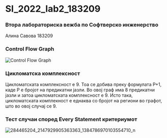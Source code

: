 # SI_2022_lab2_183209

### Втора лабораториска вежба по Софтверско инженерство

Алина Савова 183209

### Control Flow Graph

![Control Flow Graph](https://user-images.githubusercontent.com/102924030/171513611-da85a12f-c713-4114-ae98-e4c81735c7dd.png)

### Цикломатска комплексност

Цикломатската комплексност е 9. Тоа се добива преку формулата P+1, каде P е бројот на предикатни јазли. Во овој граф има 8 предикатни јазли и затоа цикломатската комплексност е 9. Исто така, цикломатската комплекност е еднаква со бројот на региони во графот, што во овој случај се 9.

### Тест случаи според Every Statement критериумот

![284465204_2147929905363363_1384786970103554710_n](https://user-images.githubusercontent.com/102924030/171520070-1d5fa219-2400-4c58-96c6-6a0868dd0cfa.png)
